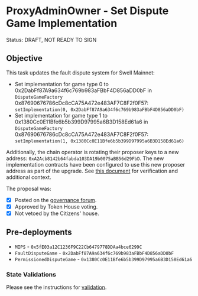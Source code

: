 # ProxyAdminOwner - Set Dispute Game Implementation

Status: DRAFT, NOT READY TO SIGN

## Objective

This task updates the fault dispute system for Swell Mainnet: 

* Set implementation for game type 0 to 0x2DabFf87A9a634f6c769b983aFBbF4D856aDD0bF in `DisputeGameFactory` 0x87690676786cDc8cCA75A472e483AF7C8F2f0F57: `setImplementation(0, 0x2DabFf87A9a634f6c769b983aFBbF4D856aDD0bF)`
* Set implementation for game type 1 to 0x1380Cc0E11Bfe6b5b399D97995a6B3D158Ed61a6 in `DisputeGameFactory` 0x87690676786cDc8cCA75A472e483AF7C8F2f0F57: `setImplementation(1, 0x1380Cc0E11Bfe6b5b399D97995a6B3D158Ed61a6)`

Additionally, the chain operator is rotating their proposer keys to a new address: `0xA2Acb8142b64fabda103DA19b0075aBB56d29FbD`. The new implementation contracts have been configured to use this new proposer address as part of the upgrade. See [this document](https://alt-research.notion.site/Rotate-proposer-key-for-Swell-mainnet-1cfd3246cc8c806681bbd38d52a0d969) for verification and additional context. 

The proposal was: 
- [x] Posted on the [governance forum](https://gov.optimism.io/t/upgrade-proposal-11-holocene-network-upgrade/9313).
- [x] Approved by Token House voting.
- [x] Not vetoed by the Citizens' house.

## Pre-deployments

- `MIPS` - `0x5fE03a12C1236F9C22Cb6479778DDAa4bce6299C`
- `FaultDisputeGame` - `0x2DabFf87A9a634f6c769b983aFBbF4D856aDD0bF`
- `PermissionedDisputeGame` - `0x1380Cc0E11Bfe6b5b399D97995a6B3D158Ed61a6`

### State Validations

Please see the instructions for [validation](./VALIDATION.md).
